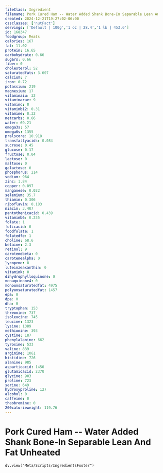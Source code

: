 ```yaml
---
fileClass: Ingredient
filename: Pork Cured Ham -- Water Added Shank Bone-In Separable Lean And Fat Unheated
created: 2024-12-21T19:27:02-06:00
cssclasses: ['nutFact']
servings: ['Default | 100g','1 oz | 28.4','1 lb | 453.6']
id: 168347
foodgroup: Meats
calories: 167
fat: 11.02
protein: 16.65
carbohydrate: 0.66
sugars: 0.66
fiber: 0
cholesterol: 52
saturatedfats: 3.607
calcium: 7
iron: 0.72
potassium: 219
magnesium: 17
vitaminaiu: 32
vitaminarae: 9
vitaminc: 0
vitaminb12: 0.31
vitamine: 0.32
netcarbs: 0.66
water: 69.21
omega3s: 57
omega6s: 1355
pralscore: 10.918
transfattyacids: 0.084
sucrose: 0.45
glucose: 0.17
fructose: 0.04
lactose: 0
maltose: 0
galactose: 0
phosphorus: 214
sodium: 964
zinc: 1.84
copper: 0.097
manganese: 0.022
selenium: 35.7
thiamin: 0.306
riboflavin: 0.183
niacin: 3.407
pantothenicacid: 0.439
vitaminb6: 0.235
folate: 1
folicacid: 0
foodfolate: 1
folatedfe: 1
choline: 68.6
betaine: 2.3
retinol: 9
carotenebeta: 0
carotenealpha: 0
lycopene: 0
luteinzeaxanthin: 0
vitamink: 0
dihydrophylloquinone: 0
menaquinone4: 0
monounsaturatedfat: 4975
polyunsaturatedfat: 1457
epa: 0
dpa: 0
dha: 0
tryptophan: 153
threonine: 737
isoleucine: 745
leucine: 1323
lysine: 1389
methionine: 393
cystine: 187
phenylalanine: 662
tyrosine: 533
valine: 839
arginine: 1061
histidine: 726
alanine: 985
asparticacid: 1450
glutamicacid: 2370
glycine: 903
proline: 723
serine: 649
hydroxyproline: 127
alcohol: 0
caffeine: 0
theobromine: 0
200calorieweight: 119.76
---
```


# Pork Cured Ham -- Water Added Shank Bone-In Separable Lean And Fat Unheated

```dataviewjs
dv.view("Meta/Scripts/IngredientsFooter")
```